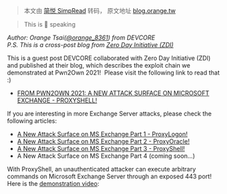 > 本文由 [简悦 SimpRead](http://ksria.com/simpread/) 转码， 原文地址 [blog.orange.tw](https://blog.orange.tw/2021/08/proxyshell-a-new-attack-surface-on-ms-exchange-part-3.html)

> This is 🍊 speaking

_Author: Orange Tsai([@orange_8361](https://twitter.com/orange_8361)) from DEVCORE  
P.S. This is a cross-post blog from [Zero Day Initiative (ZDI)](https://www.zerodayinitiative.com/blog/2021/8/17/from-pwn2own-2021-a-new-attack-surface-on-microsoft-exchange-proxyshell)_

This is a guest post DEVCORE collaborated with Zero Day Initiative (ZDI) and published at their blog, which describes the exploit chain we demonstrated at Pwn2Own 2021!  Please visit the following link to read that :)

*   [FROM PWN2OWN 2021: A NEW ATTACK SURFACE ON MICROSOFT EXCHANGE - PROXYSHELL!](https://www.zerodayinitiative.com/blog/2021/8/17/from-pwn2own-2021-a-new-attack-surface-on-microsoft-exchange-proxyshell)

If you are interesting in more Exchange Server attacks, please check the following articles:

*   [A New Attack Surface on MS Exchange Part 1 - ProxyLogon!](https://blog.orange.tw/2021/08/proxylogon-a-new-attack-surface-on-ms-exchange-part-1.html)
*   [A New Attack Surface on MS Exchange Part 2 - ProxyOracle!](https://blog.orange.tw/2021/08/proxyoracle-a-new-attack-surface-on-ms-exchange-part-2.html)
*   [A New Attack Surface on MS Exchange Part 3 - ProxyShell!](https://blog.orange.tw/2021/08/proxyshell-a-new-attack-surface-on-ms-exchange-part-3.html)
*   A New Attack Surface on MS Exchange Part 4 (coming soon…)

With ProxyShell, an unauthenticated attacker can execute arbitrary commands on Microsoft Exchange Server through an exposed 443 port! Here is the [demonstration video](https://youtu.be/FC6iHw258RI):